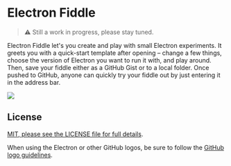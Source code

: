 # Electron Fiddle

> :warning: Still a work in progress, please stay tuned.

Electron Fiddle let's you create and play with small Electron experiments. It
greets you with a quick-start template after opening – change a few things,
choose the version of Electron you want to run it with, and play around. Then,
save your fiddle either as a GitHub Gist or to a local folder. Once pushed to
GitHub, anyone can quickly try your fiddle out by just entering it in the
address bar.

![](https://user-images.githubusercontent.com/1426799/41096018-8499e31a-6a53-11e8-9887-7483fd38e58b.png)

## License

[MIT, please see the LICENSE file for full details](https://github.com/electron/fiddle/blob/master/LICENSE).

When using the Electron or other GitHub logos, be sure to follow the [GitHub
logo guidelines](https://github.com/logos).